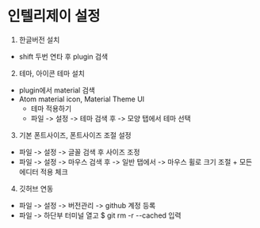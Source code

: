 
# 인텔리제이 설정

1. 한글버전 설치
- shift 두번 연타 후 plugin 검색

2. 테마, 아이콘 테마 설치
- plugin에서 material 검색
- Atom material icon, Material Theme UI
  - 테마 적용하기
  - 파일 -> 설정 -> 테마 검색 후 -> 모양 탭에서 테마 선택

3. 기본 폰트사이즈, 폰트사이즈 조절 설정
- 파일 -> 설정 -> 글꼴 검색 후 사이즈 조정
- 파일 -> 설정 -> 마우스 검색 후 -> 일반 탭에서 -> 마우스 휠로 크기 조절 + 모든 에디터 적용 체크

4. 깃허브 연동
- 파일 -> 설정 -> 버전관리 -> github 계정 등록
- 파일 -> 하단부 터미널 열고 $ git rm -r --cached 입력

